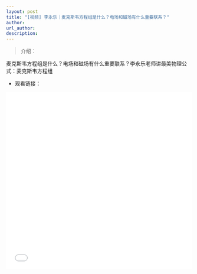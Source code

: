 ```yaml
---
layout: post
title: "[视频] 李永乐｜麦克斯韦方程组是什么？电场和磁场有什么重要联系？"
author: 
url_author: 
description: 
---
```


> 介绍：

麦克斯韦方程组是什么？电场和磁场有什么重要联系？李永乐老师讲最美物理公式：麦克斯韦方程组

- 观看链接：

<iframe width="100%" height="480" style="border:0;" allowfullscreen="" loading="lazy" src="//player.bilibili.com/player.html?aid=46687810&bvid=BV1gb411E7C8&cid=81781605&page=1" scrolling="no" border="0" frameborder="no" framespacing="0" allowfullscreen="true"> </iframe>